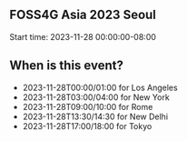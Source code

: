 ## FOSS4G Asia 2023 Seoul
Start time: 2023-11-28 00:00:00-08:00

## When is this event?

- 2023-11-28T00:00/01:00 for Los Angeles
- 2023-11-28T03:00/04:00 for New York
- 2023-11-28T09:00/10:00 for Rome
- 2023-11-28T13:30/14:30 for New Delhi
- 2023-11-28T17:00/18:00 for Tokyo
